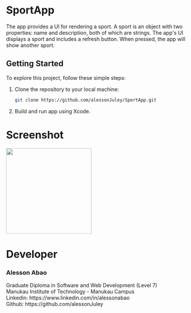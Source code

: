 # SportApp
The app provides a UI for rendering a sport. A sport is an object with two properties: name and description, both of which are strings. The app's UI displays a sport and includes a refresh button. When pressed, the app will show another sport.

## Getting Started

To explore this project, follow these simple steps:

1. Clone the repository to your local machine:
   ```bash
   git clone https://github.com/alessonJuley/SportApp.git
2. Build and run app using Xcode.

# Screenshot
<img width="233" src="https://github.com/alessonJuley/SportApp/assets/92022487/25ee7a29-44f7-4005-bc59-5a223534ae8b">

<h1>Developer</h1>
<h3>Alesson Abao</h3>
Graduate Diploma in Software and Web Development (Level 7)<br>
Manukau Institute of Technology - Manukau Campus <br>
Linkedin: https://www.linkedin.com/in/alessonabao <br>
Github: https://github.com/alessonJuley <br>
